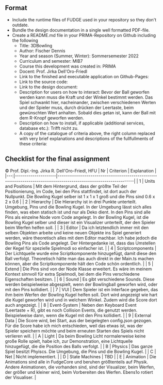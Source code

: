 ## Format

- Include the runtime files of FUDGE used in your repository so they don't outdate.
- Bundle the design documentation in a single well formatted PDF-file.
- Create a README.md file in your PRIMA-Repository on Github including the following
  - Title: 3DBowling
  - Author: Fischer Dennis
  - Year and season (Summer, Winter): Sommersemester 2022
  - Curriculum and semester: MIB7
  - Course this development was created in: PRIMA
  - Docent: Prof. Jirka Dell'Oro-Friedl
  * Link to the finished and executable application on Github-Pages: 
  * Link to the source code: 
  * Link to the design document: 
  * Description for users on how to interact: Bevor der Ball geworfen werden kann muss die Kraft und der Winkel bestimmt werden. Das Spiel schwankt hier, nacheinander, zwischen verschiedenen Werten und der Spieler muss, durch drücken der Leertaste, beim gewünschten Wert anhalten. Sobald dies getan ist, kann der Ball mit dem R-Knopf geworfen werden.
  * Description on how to install, if applicable (additional services, database etc.): Trifft nicht zu.
  * A copy of the catalogue of criteria above, the right column replaced with very brief explanations and descriptions of the fullfullments of these criteria:

## Checklist for the final assignment

© Prof. Dipl.-Ing. Jirka R. Dell'Oro-Friedl, HFU
| Nr | Criterion | Explanation |
|---:|---------------------|---------------------------------------------------------------------------------------------------------------------|
| 1 | Units and Positions | Mit dem Hintergrund, dass der größte Teil der Positionierung, im Code, bei den Pins stattfindet, ist dort auch der Nullpunkt. Die Bowling Kugel selber ist 1 x 1 x 1 groß und die Pins sind 0.6 x 2 x 0.6 |
| 2 | Hierarchy | Die Hierarchy ist in drei Punkte unterteilt. Umgebung, Pins und die Bowling Kugel. In der Umgebung lässt sich alles finden, was eben statisch ist und nur als Deko dient. In den Pins sind alle Pins als einzelne Node vom Code angelegt. In der Bowling Kugel, ist die Bowling Kugel selber und dieser ist ein Visualizer unterteilt, der den Spieler beim Werfen helfen soll. |
| 3 | Editor | Da ich letztendlich immer mit den selben Objekten arbeite und keine neuen Objekte ins Spiel generiert werden, wäre theoretisch alles mit dem Editor machbar. Ich habe jedoch die Bowling Pins als Code angelegt. Der Hintergedanke ist, dass das Umstellen der Kegel für spezielle Spielmodi so einfacher ist. |
| 4 | Scriptcomponents | Der Lichtquelle wurde eine Scriptkomponente hinzugefügt, damit diese den Ball verfolgt. Theoretisch hätte man das auch direkt in der Main.ts machen können, aber die Scriptkomponente hält den Code schön ordentlich. |
| 5 | Extend | Die Pins sind von der Node Klasse erweitert. Es wäre im meinem Kontext sinnvoll für extra Spielmodi, bei dem die Pins verschiedene Eigenschaften besitzen. |
| 6 | Sound | Es gibt verschiedene Sounds. Diese werden beispielweise abgespielt, wenn der Bowlingball geworfen wird, oder mit den Pins kollidiert. |
| 7 | VUI | Dem Spieler ist ein Interface gegeben, das ihm beim Werfen der Bowling Kugel helfen soll. Dort wird angezeigt wie hart die Kugel geworfen wird und in welchem Winkel. Zudem wird die Score dort auch angezeigt. |
| 8 | Event-System | Neben den Keyboard Event (Leertaste + R), gibt es noch Collision Events, die genutzt werden. Beispielweise dann, wenn die Kugel mit den Pins kollidiert. |
| 9 | External Data | Die Score wird, bei Start, aus der beigelegten config.json gezogen. Für die Score habe ich mich entschieden, weil das etwas ist, was der Spieler speichern möchte und beim erneuten Starten des Spiels nicht verlieren will. |
| A | Light | Da beim Bowling Licht normalerweise keine große Rolle spielt, habe ich, zur Demonstration, eine Lichtquelle hinzugefügt, die die Position des Balls verfolgt. |
| B | Physics | Das ganze Spiel besitzt Phyiscs. Die Umgebung, die Pins und die Bowling Kugel. |
| C | Net | Nicht implementiert. |
| D | State Machines | TBD |
| E | Animation | Die Animations sind alle in FudgeCore und beruhen größtenteils auf Physik. Andere Animationen, die vorhanden sind, sind der Visualizer, beim Werfen, der größer und kleiner wird, beim Vorbereiten des Werfen. Ebens1o rotiert der Visualiser. |
